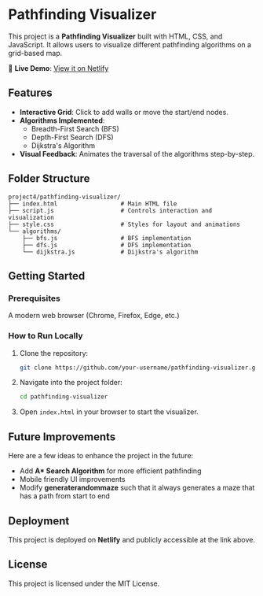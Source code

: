 # Pathfinding Visualizer

This project is a **Pathfinding Visualizer** built with HTML, CSS, and JavaScript. It allows users to visualize different pathfinding algorithms on a grid-based map.

🔗 **Live Demo**: [View it on Netlify](https://684adf3f52593aa229ad6872--euphonious-empanada-8582c3.netlify.app/)

## Features

- **Interactive Grid**: Click to add walls or move the start/end nodes.
- **Algorithms Implemented**:
  - Breadth-First Search (BFS)
  - Depth-First Search (DFS)
  - Dijkstra's Algorithm
- **Visual Feedback**: Animates the traversal of the algorithms step-by-step.

## Folder Structure

```
project4/pathfinding-visualizer/
├── index.html                  # Main HTML file
├── script.js                   # Controls interaction and visualization
├── style.css                   # Styles for layout and animations
└── algorithms/
    ├── bfs.js                  # BFS implementation
    ├── dfs.js                  # DFS implementation
    └── dijkstra.js             # Dijkstra's algorithm
```

## Getting Started

### Prerequisites

A modern web browser (Chrome, Firefox, Edge, etc.)

### How to Run Locally

1. Clone the repository:
   ```bash
   git clone https://github.com/your-username/pathfinding-visualizer.git
   ```
2. Navigate into the project folder:
   ```bash
   cd pathfinding-visualizer
   ```
3. Open `index.html` in your browser to start the visualizer.

## Future Improvements

Here are a few ideas to enhance the project in the future:

- Add **A\* Search Algorithm** for more efficient pathfinding
- Mobile friendly UI improvements
- Modify **generaterandommaze** such that it always generates a maze that has a path from start to end

## Deployment

This project is deployed on **Netlify** and publicly accessible at the link above.

## License

This project is licensed under the MIT License.
